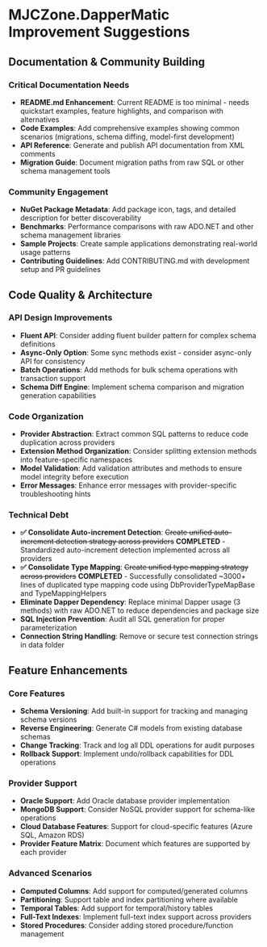 # MJCZone.DapperMatic Improvement Suggestions

## Documentation & Community Building

### Critical Documentation Needs

- **README.md Enhancement**: Current README is too minimal - needs quickstart examples, feature highlights, and comparison with alternatives
- **Code Examples**: Add comprehensive examples showing common scenarios (migrations, schema diffing, model-first development)
- **API Reference**: Generate and publish API documentation from XML comments
- **Migration Guide**: Document migration paths from raw SQL or other schema management tools

### Community Engagement

- **NuGet Package Metadata**: Add package icon, tags, and detailed description for better discoverability
- **Benchmarks**: Performance comparisons with raw ADO.NET and other schema management libraries
- **Sample Projects**: Create sample applications demonstrating real-world usage patterns
- **Contributing Guidelines**: Add CONTRIBUTING.md with development setup and PR guidelines

## Code Quality & Architecture

### API Design Improvements

- **Fluent API**: Consider adding fluent builder pattern for complex schema definitions
- **Async-Only Option**: Some sync methods exist - consider async-only API for consistency
- **Batch Operations**: Add methods for bulk schema operations with transaction support
- **Schema Diff Engine**: Implement schema comparison and migration generation capabilities

### Code Organization

- **Provider Abstraction**: Extract common SQL patterns to reduce code duplication across providers
- **Extension Method Organization**: Consider splitting extension methods into feature-specific namespaces
- **Model Validation**: Add validation attributes and methods to ensure model integrity before execution
- **Error Messages**: Enhance error messages with provider-specific troubleshooting hints

### Technical Debt

- **✅ Consolidate Auto-increment Detection**: ~~Create unified auto-increment detection strategy across providers~~ **COMPLETED** - Standardized auto-increment detection implemented across all providers
- **✅ Consolidate Type Mapping**: ~~Create unified type mapping strategy across providers~~ **COMPLETED** - Successfully consolidated ~3000+ lines of duplicated type mapping code using DbProviderTypeMapBase<T> and TypeMappingHelpers  
- **Eliminate Dapper Dependency**: Replace minimal Dapper usage (3 methods) with raw ADO.NET to reduce dependencies and package size
- **SQL Injection Prevention**: Audit all SQL generation for proper parameterization
- **Connection String Handling**: Remove or secure test connection strings in data folder

## Feature Enhancements

### Core Features

- **Schema Versioning**: Add built-in support for tracking and managing schema versions
- **Reverse Engineering**: Generate C# models from existing database schemas
- **Change Tracking**: Track and log all DDL operations for audit purposes
- **Rollback Support**: Implement undo/rollback capabilities for DDL operations

### Provider Support

- **Oracle Support**: Add Oracle database provider implementation
- **MongoDB Support**: Consider NoSQL provider support for schema-like operations
- **Cloud Database Features**: Support for cloud-specific features (Azure SQL, Amazon RDS)
- **Provider Feature Matrix**: Document which features are supported by each provider

### Advanced Scenarios

- **Computed Columns**: Add support for computed/generated columns
- **Partitioning**: Support table and index partitioning where available
- **Temporal Tables**: Add support for temporal/history tables
- **Full-Text Indexes**: Implement full-text index support across providers
- **Stored Procedures**: Consider adding stored procedure/function management
